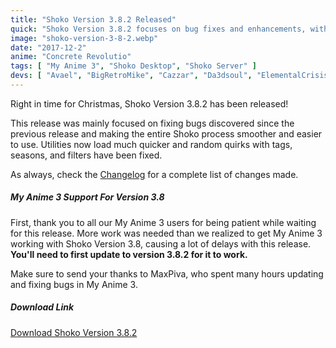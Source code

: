 ```yaml
---
title: "Shoko Version 3.8.2 Released"
quick: "Shoko Version 3.8.2 focuses on bug fixes and enhancements, with improved support for My Anime 3."
image: "shoko-version-3-8-2.webp"
date: "2017-12-2"
anime: "Concrete Revolutio"
tags: [ "My Anime 3", "Shoko Desktop", "Shoko Server" ]
devs: [ "Avael", "BigRetroMike", "Cazzar", "Da3dsoul", "ElementalCrisis", "MaxPiva", "Netsplite" ]
---
```


Right in time for Christmas, Shoko Version 3.8.2 has been released!

This release was mainly focused on fixing bugs discovered since the previous release and making the entire Shoko process
smoother and easier to use. Utilities now load much quicker and random quirks with tags, seasons, and filters have been
fixed.

As always, check the [Changelog](https://docs.shokoanime.com/changelog.html) for a complete list of changes made.

##### My Anime 3 Support For Version 3.8

First, thank you to all our My Anime 3 users for being patient while waiting for this release. More work was needed than
we realized to get My Anime 3 working with Shoko Version 3.8, causing a lot of delays with this release. **You'll need
to first update to version 3.8.2 for it to work.**

Make sure to send your thanks to MaxPiva, who spent many hours updating and fixing bugs in My Anime 3.

##### Download Link

[Download Shoko Version 3.8.2](https://shokoanime.com/downloads/)
